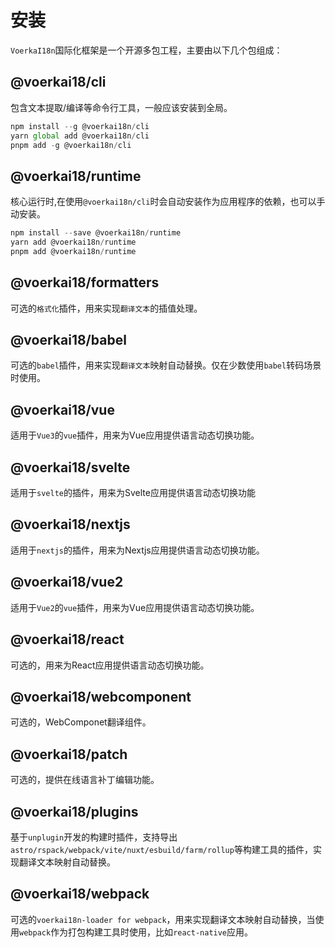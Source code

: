 # 安装

`VoerkaI18n`国际化框架是一个开源多包工程，主要由以下几个包组成：

## **@voerkai18/cli**

包含文本提取/编译等命令行工具，一般应该安装到全局。

```javascript 
npm install --g @voerkai18n/cli
yarn global add @voerkai18n/cli
pnpm add -g @voerkai18n/cli
```

## **@voerkai18/runtime**

核心运行时,在使用`@voerkai18n/cli`时会自动安装作为应用程序的依赖，也可以手动安装。

```javascript 
npm install --save @voerkai18n/runtime
yarn add @voerkai18n/runtime
pnpm add @voerkai18n/runtime
``` 

## **@voerkai18/formatters**

可选的`格式化`插件，用来实现`翻译文本`的插值处理。

## **@voerkai18/babel**

可选的`babel`插件，用来实现`翻译文本`映射自动替换。仅在少数使用`babel`转码场景时使用。

## **@voerkai18/vue**

适用于`Vue3`的`vue`插件，用来为Vue应用提供语言动态切换功能。

## **@voerkai18/svelte**

适用于`svelte`的插件，用来为Svelte应用提供语言动态切换功能

## **@voerkai18/nextjs**

适用于`nextjs`的插件，用来为Nextjs应用提供语言动态切换功能。

## **@voerkai18/vue2**

适用于`Vue2`的`vue`插件，用来为Vue应用提供语言动态切换功能。

## **@voerkai18/react**

可选的，用来为React应用提供语言动态切换功能。


## **@voerkai18/webcomponent**

可选的，WebComponet翻译组件。


## **@voerkai18/patch**

可选的，提供在线语言补丁编辑功能。

## **@voerkai18/plugins**

基于`unplugin`开发的构建时插件，支持导出`astro/rspack/webpack/vite/nuxt/esbuild/farm/rollup`等构建工具的插件，实现翻译文本映射自动替换。


## **@voerkai18/webpack**

可选的`voerkai18n-loader for webpack`，用来实现翻译文本映射自动替换，当使用`webpack`作为打包构建工具时使用，比如`react-native`应用。
